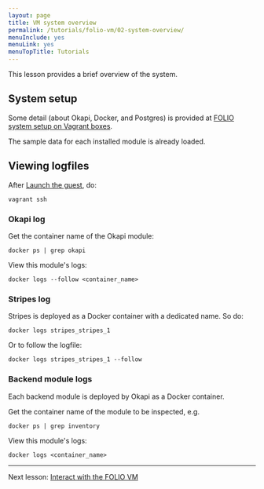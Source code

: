 ```yaml
---
layout: page
title: VM system overview
permalink: /tutorials/folio-vm/02-system-overview/
menuInclude: yes
menuLink: yes
menuTopTitle: Tutorials
---
```


This lesson provides a brief overview of the system.

## System setup

Some detail (about Okapi, Docker, and Postgres) is provided at [FOLIO system setup on Vagrant boxes](https://github.com/folio-org/folio-ansible/blob/master/doc/index.md#folio-system-setup-on-vagrant-boxes).

The sample data for each installed module is already loaded.

## Viewing logfiles

After [Launch the guest](../01-create-workspace#launch-the-guest), do:

```
vagrant ssh
```

### Okapi log

Get the container name of the Okapi module:

```
docker ps | grep okapi
```

View this module's logs:

```
docker logs --follow <container_name>
```

### Stripes log

Stripes is deployed as a Docker container with a dedicated name. So do:

```
docker logs stripes_stripes_1
```

Or to follow the logfile:

```
docker logs stripes_stripes_1 --follow
```

### Backend module logs

Each backend module is deployed by Okapi as a Docker container.

Get the container name of the module to be inspected, e.g.

```
docker ps | grep inventory
```

View this module's logs:

```
docker logs <container_name>
```

---
Next lesson: [Interact with the FOLIO VM](../03-interact/)

